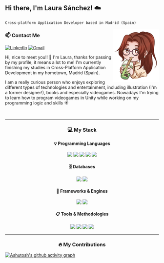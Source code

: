 ## Hi there, I'm Laura Sánchez! ☁️
`Cross-platform Application Developer based in Madrid (Spain)`

<img src="https://github.com/lausnchez/lausnchez/blob/main/Ilustracion_ReadME.png" align="right" width="30%" height="10%" />

### 📫 Contact Me

[![LinkedIn](https://img.shields.io/badge/-LinkedIn-%23333?style=for-the-badge&logo=gmail&logoColor=white&color=blue)](https://www.linkedin.com/in/lausanmart)
[![Gmail](https://img.shields.io/badge/-Gmail-%23333?style=for-the-badge&logo=gmail&logoColor=white&color=red)](mailto:lausnchezmartn@gmail.com)

<p>
  Hi, nice to meet you!! 🙋 I'm Laura, thanks for passing by my profile, it means a lot to me! I'm currently finishing my studies in Cross-Platform Application Development in my hometown, Madrid (Spain).  

I am a really curious person who enjoys exploring different types of technologies and entertainment, including illustration (I'm a former designer!), books and especially videogames. Nowadays I'm trying to learn how to program videogames in Unity while working on my programming logic and skills ☀️
</p>

<br>

<hr>
<h3 align="center">💻 My Stack</h3>
<div align="center">
  <h4>💡 Programming Languages</h4>
  <img src="https://img.shields.io/badge/java-%23ED8B00.svg?style=for-the-badge&logo=openjdk&logoColor=white"/>
  <img src="https://img.shields.io/badge/python-3670A0?style=for-the-badge&logo=python&logoColor=ffdd54"/>
  <img src="https://img.shields.io/badge/c%23-%23239120.svg?style=for-the-badge&logo=csharp&logoColor=white"/>
  <img src="https://img.shields.io/badge/html5-%23E34F26.svg?style=for-the-badge&logo=html5&logoColor=white"/>
  <img src="https://img.shields.io/badge/css3-%231572B6.svg?style=for-the-badge&logo=css3&logoColor=white"/>
</div>
<div align="center">
  <h4>🗄️ Databases</h4>
  <img src="https://img.shields.io/badge/mysql-4479A1.svg?style=for-the-badge&logo=mysql&logoColor=white"/>
  <img src="https://img.shields.io/badge/MongoDB-%234ea94b.svg?style=for-the-badge&logo=mongodb&logoColor=white"/>
</div>
<div align="center">
  <h4>🧩 Frameworks & Engines</h4>
  <img src="https://img.shields.io/badge/Unity-100000?style=for-the-badge&logo=unity&logoColor=white"/>
  <img src="https://img.shields.io/badge/Hibernate-59666C?style=for-the-badge&logo=Hibernate&logoColor=white"/>
</div>
<div align="center">
  <h4>📋 Tools & Methodologies</h4>
  <img src="https://img.shields.io/badge/jira-%230A0FFF.svg?style=for-the-badge&logo=jira&logoColor=white"/>
  <img src="https://img.shields.io/badge/Notion-%23000000.svg?style=for-the-badge&logo=notion&logoColor=white"/>
  <img src="https://img.shields.io/badge/Trello-%23026AA7.svg?style=for-the-badge&logo=Trello&logoColor=white"/>
  <img src="https://img.shields.io/badge/Agile-%23F8A300.svg?style=for-the-badge&logo=agile&logoColor=white"/>
</div>

<hr>

<h3 align="center">🔥 My Contributions</h3>

[![Ashutosh's github activity graph](https://github-readme-activity-graph.vercel.app/graph?username=lausnchez&bg_color=0d1117&color=ffffff&line=d03e71&point=ffd6d6&area=true&hide_border=true)](https://github.com/ashutosh00710/github-readme-activity-graph)
